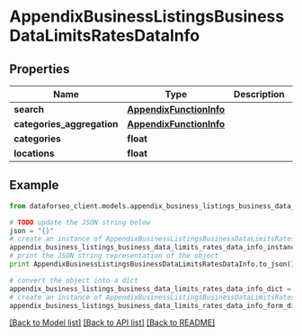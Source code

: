 # AppendixBusinessListingsBusinessDataLimitsRatesDataInfo


## Properties

Name | Type | Description | Notes
------------ | ------------- | ------------- | -------------
**search** | [**AppendixFunctionInfo**](AppendixFunctionInfo.md) |  | [optional] 
**categories_aggregation** | [**AppendixFunctionInfo**](AppendixFunctionInfo.md) |  | [optional] 
**categories** | **float** |  | [optional] 
**locations** | **float** |  | [optional] 

## Example

```python
from dataforseo_client.models.appendix_business_listings_business_data_limits_rates_data_info import AppendixBusinessListingsBusinessDataLimitsRatesDataInfo

# TODO update the JSON string below
json = "{}"
# create an instance of AppendixBusinessListingsBusinessDataLimitsRatesDataInfo from a JSON string
appendix_business_listings_business_data_limits_rates_data_info_instance = AppendixBusinessListingsBusinessDataLimitsRatesDataInfo.from_json(json)
# print the JSON string representation of the object
print AppendixBusinessListingsBusinessDataLimitsRatesDataInfo.to_json()

# convert the object into a dict
appendix_business_listings_business_data_limits_rates_data_info_dict = appendix_business_listings_business_data_limits_rates_data_info_instance.to_dict()
# create an instance of AppendixBusinessListingsBusinessDataLimitsRatesDataInfo from a dict
appendix_business_listings_business_data_limits_rates_data_info_form_dict = appendix_business_listings_business_data_limits_rates_data_info.from_dict(appendix_business_listings_business_data_limits_rates_data_info_dict)
```
[[Back to Model list]](../README.md#documentation-for-models) [[Back to API list]](../README.md#documentation-for-api-endpoints) [[Back to README]](../README.md)


